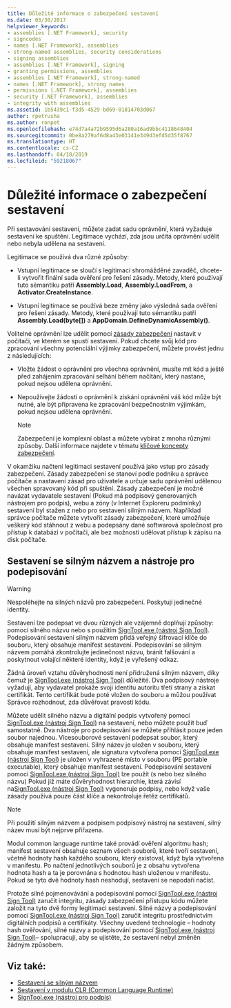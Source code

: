 ```yaml
---
title: Důležité informace o zabezpečení sestavení
ms.date: 03/30/2017
helpviewer_keywords:
- assemblies [.NET Framework], security
- signcodes
- names [.NET Framework], assemblies
- strong-named assemblies, security considerations
- signing assemblies
- assemblies [.NET Framework], signing
- granting permissions, assemblies
- assemblies [.NET Framework], strong-named
- names [.NET Framework], strong names
- permissions [.NET Framework], assemblies
- security [.NET Framework], assemblies
- integrity with assemblies
ms.assetid: 1b5439c1-f3d5-4529-bd69-01814703d067
author: rpetrusha
ms.author: ronpet
ms.openlocfilehash: e74d7a4a72b9595d6a280a16ad9bbc4118648404
ms.sourcegitcommit: 0be8a279af6d8a43e03141e349d3efd5d35f8767
ms.translationtype: HT
ms.contentlocale: cs-CZ
ms.lasthandoff: 04/18/2019
ms.locfileid: "59218067"
---
```

# <a name="assembly-security-considerations"></a>Důležité informace o zabezpečení sestavení
<a name="top"></a> Při sestavování sestavení, můžete zadat sadu oprávnění, která vyžaduje sestavení ke spuštění. Legitimace vychází, zda jsou určitá oprávnění udělit nebo nebyla udělena na sestavení.  
  
 Legitimace se používá dva různé způsoby:  
  
-   Vstupní legitimace se sloučí s legitimací shromážděné zavaděč, chcete-li vytvořit finální sada ověření pro řešení zásady. Metody, které používají tuto sémantiku patří **Assembly.Load**, **Assembly.LoadFrom**, a **Activator.CreateInstance**.  
  
-   Vstupní legitimace se používá beze změny jako výsledná sada ověření pro řešení zásady. Metody, které používají tuto sémantiku patří **Assembly.Load(byte[])** a **AppDomain.DefineDynamicAssembly()**.  
  
 Volitelné oprávnění lze udělit pomocí [zásady zabezpečení](../../../docs/framework/misc/code-access-security-basics.md) nastavit v počítači, ve kterém se spustí sestavení. Pokud chcete svůj kód pro zpracování všechny potenciální výjimky zabezpečení, můžete provést jednu z následujících:  
  
-   Vložte žádost o oprávnění pro všechna oprávnění, musíte mít kód a ještě před zahájením zpracování selhání během načítání, který nastane, pokud nejsou udělena oprávnění.  
  
-   Nepoužívejte žádosti o oprávnění k získání oprávnění váš kód může být nutné, ale být připravena ke zpracování bezpečnostním výjimkám, pokud nejsou udělena oprávnění.  
  
    > [!NOTE]
    >  Zabezpečení je komplexní oblast a můžete vybírat z mnoha různými způsoby. Další informace najdete v tématu [klíčové koncepty zabezpečení](../../../docs/standard/security/key-security-concepts.md).  
  
 V okamžiku načtení legitimaci sestavení používá jako vstup pro zásady zabezpečení. Zásady zabezpečení se stanoví podle podniku a správce počítače a nastavení zásad pro uživatele a určuje sadu oprávnění udělenou všechen spravovaný kód při spuštění. Zásady zabezpečení je možné navázat vydavatele sestavení (Pokud má podpisový generovaných nástrojem pro podpis), webu a zóny (v Internet Exploreru podmínky) sestavení byl stažen z nebo pro sestavení silným názvem. Například správce počítače můžete vytvořit zásady zabezpečení, které umožňuje veškerý kód stáhnout z webu a podepsány dané softwarová společnost pro přístup k databázi v počítači, ale bez možnosti udělovat přístup k zápisu na disk počítače.  
  
## <a name="strong-named-assemblies-and-signing-tools"></a>Sestavení se silným názvem a nástroje pro podepisování  

 > [!WARNING]
 > Nespoléhejte na silných názvů pro zabezpečení. Poskytují jedinečné identity.

 Sestavení lze podepsat ve dvou různých ale vzájemně doplňují způsoby: pomocí silného názvu nebo s použitím [SignTool.exe (nástroj Sign Tool)](../../../docs/framework/tools/signtool-exe.md). Podepisování sestavení silným názvem přidá veřejný šifrovací klíče do souboru, který obsahuje manifest sestavení. Podepisování se silným názvem pomáhá zkontrolujte jedinečnost názvu, bránit falšování a poskytnout volající některé identity, když je vyřešený odkaz.  
  
 Žádná úroveň vztahu důvěryhodnosti není přidružená silným názvem, díky čemuž je [SignTool.exe (nástroj Sign Tool)](../../../docs/framework/tools/signtool-exe.md) důležité. Dva podpisový nástroje vyžadují, aby vydavatel prokáže svoji identitu autoritu třetí strany a získat certifikát. Tento certifikát bude poté vložen do souboru a můžou používat Správce rozhodnout, zda důvěřovat pravosti kódu.  
  
 Můžete udělit silného názvu a digitální podpis vytvořený pomocí [SignTool.exe (nástroj Sign Tool)](../../../docs/framework/tools/signtool-exe.md) na sestavení, nebo můžete použít buď samostatně. Dva nástroje pro podepisování se můžete přihlásit pouze jeden soubor najednou. Vícesouborové sestavení podepsat soubor, který obsahuje manifest sestavení. Silný název je uložen v souboru, který obsahuje manifest sestavení, ale signatura vytvořena pomocí [SignTool.exe (nástroj Sign Tool)](../../../docs/framework/tools/signtool-exe.md) je uložen v vyhrazené místo v souboru (PE portable executable), který obsahuje manifest sestavení. Podepisování sestavení pomocí [SignTool.exe (nástroj Sign Tool)](../../../docs/framework/tools/signtool-exe.md) lze použít (s nebo bez silného názvu) Pokud již máte důvěryhodnost hierarchie, která závisí na[SignTool.exe (nástroj Sign Tool)](../../../docs/framework/tools/signtool-exe.md) vygeneruje podpisy, nebo když vaše zásady používá pouze část klíče a nekontroluje řetěz certifikátů.  
  
> [!NOTE]
>  Při použití silným názvem a podpisem podpisový nástroj na sestavení, silný název musí být nejprve přiřazena.  
  
 Modul common language runtime také provádí ověření algoritmu hash; manifest sestavení obsahuje seznam všech souborů, které tvoří sestavení, včetně hodnoty hash každého souboru, který existoval, když byla vytvořena v manifestu. Po načtení jednotlivých souborů je z obsahu vytvořena hodnota hash a ta je porovnána s hodnotou hash uloženou v manifestu. Pokud se tyto dvě hodnoty hash neshodují, sestavení se nepodaří načíst.  
  
 Protože silné pojmenovávání a podepisování pomocí [SignTool.exe (nástroj Sign Tool)](../../../docs/framework/tools/signtool-exe.md) zaručit integritu, zásady zabezpečení přístupu kódu můžete založit na tyto dvě formy legitimaci sestavení. Silné názvy a podepisování pomocí [SignTool.exe (nástroj Sign Tool)](../../../docs/framework/tools/signtool-exe.md) zaručit integritu prostřednictvím digitálních podpisů a certifikáty. Všechny uvedené technologie – hodnoty hash ověřování, silné názvy a podepisování pomocí [SignTool.exe (nástroj Sign Tool)](../../../docs/framework/tools/signtool-exe.md)– spolupracují, aby se ujistěte, že sestavení nebyl změněn žádným způsobem.  
  
## <a name="see-also"></a>Viz také:

- [Sestavení se silným názvem](../../../docs/framework/app-domains/strong-named-assemblies.md)
- [Sestavení v modulu CLR (Common Language Runtime)](../../../docs/framework/app-domains/assemblies-in-the-common-language-runtime.md)
- [SignTool.exe (nástroj pro podpis)](../../../docs/framework/tools/signtool-exe.md)
